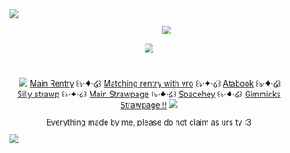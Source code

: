 <div>
<img src ="https://64.media.tumblr.com/04bbfecd48a44be15e277275c1886b65/2bdf54e703a92672-e6/s2048x3072/b79d3896b37b03b0927ed57d34ee45c516947cee.pnj" >
</div>

‎ ‎ ‎ ‎ ‎ ‎ ‎ ‎ ‎ ‎ ‎ ‎‎ ‎ ‎ ‎‎ ‎ ‎‎ ‎ ‎ ‎ ‎ ‎ ‎ ‎ ‎ ‎ ‎ ‎ ‎ ‎ ‎ ‎‎ ‎ ‎ ‎‎ ‎ ‎‎ ‎ ‎ ‎ ‎ ‎ ‎ ‎ ‎ ‎ ‎ ‎ ‎ ‎ ‎ ‎‎ ‎ ‎ ‎‎ ‎ ‎‎ ‎‎ ‎ ‎ ‎ ‎ ‎ ‎ ‎ ‎ ‎ ‎ ‎‎ ‎ ‎ ‎‎ ‎ ‎‎ ‎ ‎ ‎ ‎ ‎ ‎ ‎ ‎ ‎ ‎ ‎ ‎ ‎ ‎ ‎‎ ‎‎ ‎ ‎ ‎ ‎ ‎ ‎ ‎ ‎ ‎ ‎‎ ‎ ‎‎![](https://komarev.com/ghpvc/?username=Sc4r7V4mp1r3&color=242424&style=plastic&label=Sweethearts&abbreviated=true)
<p align ="center"> <img src="https://64.media.tumblr.com/d55e1f6135bff78d9c2e057682575ea1/2bdf54e703a92672-3b/s1280x1920/1bc6aa8405efae97c0ffb7c9511c1986e961bf01.pnj"> </p>

‎<p align = "center"> ‎ ‎‎‎‎<img src = "https://64.media.tumblr.com/940c839b510c10492152fb4703061e6c/2bdf54e703a92672-6d/s100x200/bd029682d65af64347e794171564245c4e21ed09.gifv">‎  ‎‎[Main Rentry](https://rentry.co/iw4nttobeyou) ꒰ঌ·✦·໒꒱ [Matching rentry with vro](https://rentry.co/snake-fangs) ꒰ঌ·✦·໒꒱ [Atabook](https://sc4ryv4mp1r3.atabook.org) ꒰ঌ·✦·໒꒱ [Silly strawp](https://menvro3.straw.page) ꒰ঌ·✦·໒꒱ [Main Strawpage](https://sc4r7v4mp1r3.straw.page) ꒰ঌ·✦·໒꒱  [Spacehey](https://spacehey.com/sc4ryv4mp1r3)‎ ꒰ঌ·✦·໒꒱‎‎‎‎ [Gimmicks Strawpage!!!](https://v4mp1r3.straw.page) ‎‎<img src = "https://64.media.tumblr.com/940c839b510c10492152fb4703061e6c/2bdf54e703a92672-6d/s100x200/bd029682d65af64347e794171564245c4e21ed09.gifv"> </p>
<p align = "center"> Everything made by me, please do not claim as urs ty :3 </p>

<div>
<img src ="https://64.media.tumblr.com/544b4cdfafccfafc480aed94b23eb635/2bdf54e703a92672-6a/s2048x3072/af7200458a5127c88bea4fbc95a8f2c7a6eb360b.pnj" >
</div>
